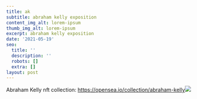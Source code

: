 ```yaml
---
title: ak
subtitle: abraham kelly exposition
content_img_alt: lorem-ipsum
thumb_img_alt: lorem-ipsum
excerpt: abraham kelly exposition
date: '2021-05-19'
seo:
  title: ''
  description: ''
  robots: []
  extra: []
layout: post
---
```



Abraham Kelly nft collection: <https://opensea.io/collection/abraham-kelly>![](https://arweave.net//s/abrahamkelly.mintbase1.near)
